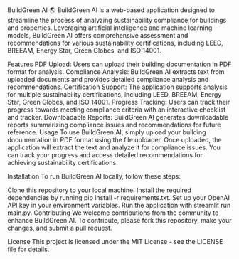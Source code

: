 BuildGreen AI 🌎
BuildGreen AI is a web-based application designed to streamline the process of analyzing sustainability compliance for buildings and properties. Leveraging artificial intelligence and machine learning models, BuildGreen AI offers comprehensive assessment and recommendations for various sustainability certifications, including LEED, BREEAM, Energy Star, Green Globes, and ISO 14001.

Features
PDF Upload: Users can upload their building documentation in PDF format for analysis.
Compliance Analysis: BuildGreen AI extracts text from uploaded documents and provides detailed compliance analysis and recommendations.
Certification Support: The application supports analysis for multiple sustainability certifications, including LEED, BREEAM, Energy Star, Green Globes, and ISO 14001.
Progress Tracking: Users can track their progress towards meeting compliance criteria with an interactive checklist and tracker.
Downloadable Reports: BuildGreen AI generates downloadable reports summarizing compliance issues and recommendations for future reference.
Usage
To use BuildGreen AI, simply upload your building documentation in PDF format using the file uploader. Once uploaded, the application will extract the text and analyze it for compliance issues. You can track your progress and access detailed recommendations for achieving sustainability certifications.

Installation
To run BuildGreen AI locally, follow these steps:

Clone this repository to your local machine.
Install the required dependencies by running pip install -r requirements.txt.
Set up your OpenAI API key in your environment variables.
Run the application with streamlit run main.py.
Contributing
We welcome contributions from the community to enhance BuildGreen AI. To contribute, please fork this repository, make your changes, and submit a pull request.

License
This project is licensed under the MIT License - see the LICENSE file for details.
